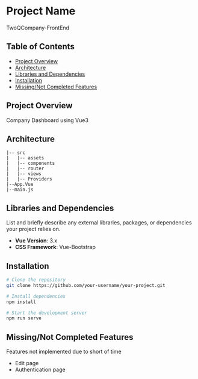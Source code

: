 # Project Name

TwoQCompany-FrontEnd

## Table of Contents

- [Project Overview](#project-overview)
- [Architecture](#architecture)
- [Libraries and Dependencies](#libraries-and-dependencies)
- [Installation](#installation)
- [Missing/Not Completed Features](#missing/not-completed-features)

## Project Overview

Company Dashboard using Vue3

## Architecture

```plaintext
|-- src
|   |-- assets
|   |-- components
|   |-- router
|   |-- views
|   |-- Providers
|--App.Vue
|--main.js
```

## Libraries and Dependencies

List and briefly describe any external libraries, packages, or dependencies your project relies on.

- **Vue Version**: 3.x
- **CSS Framework**: Vue-Bootstrap

## Installation

```bash
# Clone the repository
git clone https://github.com/your-username/your-project.git

# Install dependencies
npm install

# Start the development server
npm run serve
```

## Missing/Not Completed Features

Features not implemented due to short of time

- Edit page
- Authentication page
